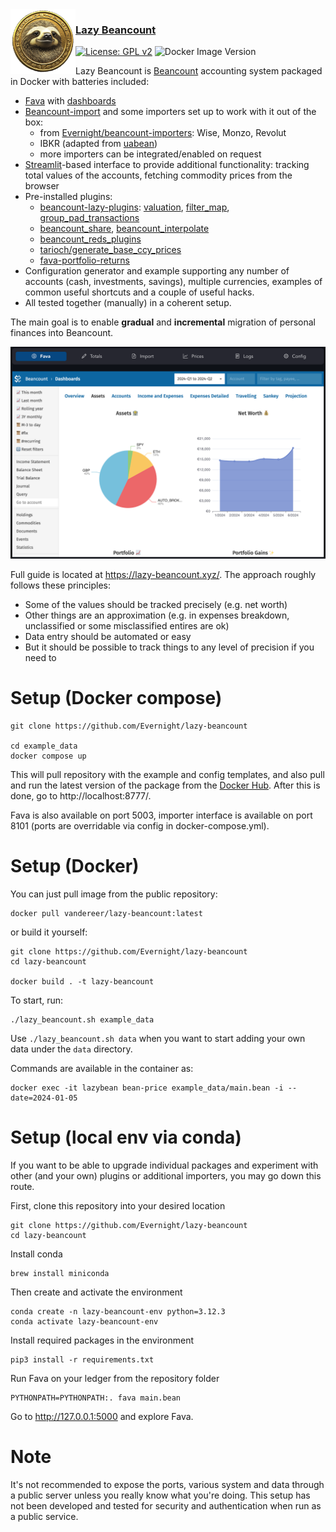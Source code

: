 <img height="104" align="left" src="images/logo.png"> 

### [Lazy Beancount](https://lazy-beancount.xyz/)

[![License: GPL v2](https://img.shields.io/badge/License-GPL%20v2-blue.svg)](LICENSE)
![Docker Image Version](https://img.shields.io/docker/v/vandereer/lazy-beancount?color=goldenrod)

Lazy Beancount is [Beancount](https://github.com/beancount/beancount) accounting system packaged in Docker with batteries included:

- [Fava](https://github.com/beancount/fava) with [dashboards](https://github.com/andreasgerstmayr/fava-dashboards)
- [Beancount-import](https://github.com/jbms/beancount-import) and some importers set up to work with it out of the box:
  - from [Evernight/beancount-importers](https://github.com/Evernight/beancount-importers): Wise, Monzo, Revolut
  - IBKR (adapted from [uabean](https://github.com/OSadovy/uabean/))
  - more importers can be integrated/enabled on request
- [Streamlit](https://github.com/streamlit/streamlit)-based interface to provide additional functionality: tracking total values of the accounts, fetching commodity prices from the browser
- Pre-installed plugins: 
  - [beancount-lazy-plugins](https://github.com/Evernight/beancount-lazy-plugins): [valuation](https://github.com/Evernight/beancount-lazy-plugins?tab=readme-ov-file#valuation), [filter_map](https://github.com/Evernight/beancount-lazy-plugins?tab=readme-ov-file#filter_map), [group_pad_transactions](https://github.com/Evernight/beancount-lazy-plugins?tab=readme-ov-file#group_pad_transactions)
  - [beancount_share](https://github.com/Akuukis/beancount_share), [beancount_interpolate](https://github.com/Akuukis/beancount_interpolate)
  - [beancount_reds_plugins](https://github.com/redstreet/beancount_reds_plugins/)
  - [tarioch/generate_base_ccy_prices](https://github.com/tarioch/beancounttools/blob/master/src/tariochbctools/plugins/generate_base_ccy_prices.py)
  - [fava-portfolio-returns](https://github.com/andreasgerstmayr/fava-portfolio-returns)
- Configuration generator and example supporting any number of accounts (cash, investments, savings), multiple currencies, examples of common useful shortcuts and a couple of useful hacks.
- All tested together (manually) in a coherent setup.

The main goal is to enable **gradual** and **incremental** migration of personal finances into Beancount.

![lazy-beancount](images/demo_dashboard.png)

Full guide is located at https://lazy-beancount.xyz/. The approach roughly follows these principles:
- Some of the values should be tracked precisely (e.g. net worth)
- Other things are an approximation (e.g. in expenses breakdown, unclassified or some misclassified entires are ok)
- Data entry should be automated or easy
- But it should be possible to track things to any level of precision if you need to

# Setup (Docker compose)

    git clone https://github.com/Evernight/lazy-beancount

    cd example_data
    docker compose up

This will pull repository with the example and config templates, and also pull and run the latest version of the package from the [Docker Hub](https://hub.docker.com/r/vandereer/lazy-beancount/tags).
After this is done, go to http://localhost:8777/.

Fava is also available on port 5003, importer interface is available on port 8101 (ports are overridable via config in docker-compose.yml).

# Setup (Docker)

You can just pull image from the public repository:

    docker pull vandereer/lazy-beancount:latest

or build it yourself:

    git clone https://github.com/Evernight/lazy-beancount
    cd lazy-beancount

    docker build . -t lazy-beancount

To start, run:

    ./lazy_beancount.sh example_data

Use ```./lazy_beancount.sh data``` when you want to start adding your own data under the ```data``` directory.

Commands are available in the container as: 

    docker exec -it lazybean bean-price example_data/main.bean -i --date=2024-01-05

# Setup (local env via conda)

If you want to be able to upgrade individual packages and experiment with other (and your own) plugins or additional importers, you may go down this route.

First, clone this repository into your desired location

    git clone https://github.com/Evernight/lazy-beancount
    cd lazy-beancount

Install conda

    brew install miniconda

Then create and activate the environment

    conda create -n lazy-beancount-env python=3.12.3
    conda activate lazy-beancount-env

Install required packages in the environment

    pip3 install -r requirements.txt

Run Fava on your ledger from the repository folder

    PYTHONPATH=PYTHONPATH:. fava main.bean

Go to http://127.0.0.1:5000 and explore Fava.

# Note
It's not recommended to expose the ports, various system and data through a public server unless you really know what you're doing. This setup has not been developed and tested for security and authentication when run as a public service.
